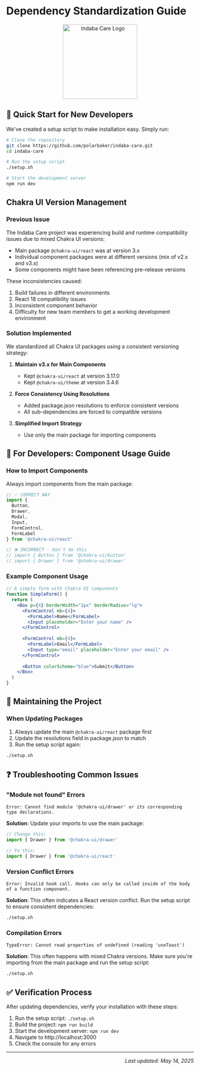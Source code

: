 # Dependency Standardization Guide

<div align="center">
  <img src="https://github.com/user-attachments/assets/d75f0c32-f1ef-4be3-9ced-092ca45ea324" alt="Indaba Care Logo" width="200"/>
</div>

## 🚀 Quick Start for New Developers

We've created a setup script to make installation easy. Simply run:

```bash
# Clone the repository
git clone https://github.com/polarbaker/indaba-care.git
cd indaba-care

# Run the setup script
./setup.sh

# Start the development server
npm run dev
```

## Chakra UI Version Management

### Previous Issue

The Indaba Care project was experiencing build and runtime compatibility issues due to mixed Chakra UI versions:

- Main package `@chakra-ui/react` was at version 3.x
- Individual component packages were at different versions (mix of v2.x and v3.x)
- Some components might have been referencing pre-release versions

These inconsistencies caused:

1. Build failures in different environments
2. React 18 compatibility issues
3. Inconsistent component behavior
4. Difficulty for new team members to get a working development environment

### Solution Implemented

We standardized all Chakra UI packages using a consistent versioning strategy:

1. **Maintain v3.x for Main Components**
   - Kept `@chakra-ui/react` at version 3.17.0
   - Kept `@chakra-ui/theme` at version 3.4.6

2. **Force Consistency Using Resolutions**
   - Added package.json resolutions to enforce consistent versions
   - All sub-dependencies are forced to compatible versions
   
3. **Simplified Import Strategy**
   - Use only the main package for importing components

## 📝 For Developers: Component Usage Guide

### How to Import Components

Always import components from the main package:

```jsx
// ✅ CORRECT WAY
import { 
  Button, 
  Drawer, 
  Modal, 
  Input,
  FormControl,
  FormLabel
} from '@chakra-ui/react'

// ❌ INCORRECT - Don't do this
// import { Button } from '@chakra-ui/button'
// import { Drawer } from '@chakra-ui/drawer'
```

### Example Component Usage

```jsx
// A simple form with Chakra UI components
function SimpleForm() {
  return (
    <Box p={4} borderWidth="1px" borderRadius="lg">
      <FormControl mb={4}>
        <FormLabel>Name</FormLabel>
        <Input placeholder="Enter your name" />
      </FormControl>
      
      <FormControl mb={4}>
        <FormLabel>Email</FormLabel>
        <Input type="email" placeholder="Enter your email" />
      </FormControl>
      
      <Button colorScheme="blue">Submit</Button>
    </Box>
  )
}
```

## 🔧 Maintaining the Project

### When Updating Packages

1. Always update the main `@chakra-ui/react` package first
2. Update the resolutions field in package.json to match
3. Run the setup script again:

```bash
./setup.sh
```

## ❓ Troubleshooting Common Issues

### "Module not found" Errors

```
Error: Cannot find module '@chakra-ui/drawer' or its corresponding type declarations.
```

**Solution**: Update your imports to use the main package:
```jsx
// Change this:
import { Drawer } from '@chakra-ui/drawer'

// To this:
import { Drawer } from '@chakra-ui/react'
```

### Version Conflict Errors

```
Error: Invalid hook call. Hooks can only be called inside of the body of a function component.
```

**Solution**: This often indicates a React version conflict. Run the setup script to ensure consistent dependencies:
```bash
./setup.sh
```

### Compilation Errors

```
TypeError: Cannot read properties of undefined (reading 'useToast')
```

**Solution**: This often happens with mixed Chakra versions. Make sure you're importing from the main package and run the setup script:
```bash
./setup.sh
```

## ✅ Verification Process

After updating dependencies, verify your installation with these steps:

1. Run the setup script: `./setup.sh`
2. Build the project: `npm run build`
3. Start the development server: `npm run dev`
4. Navigate to http://localhost:3000
5. Check the console for any errors

---

<div align="right">
  <em>Last updated: May 14, 2025</em>
</div>